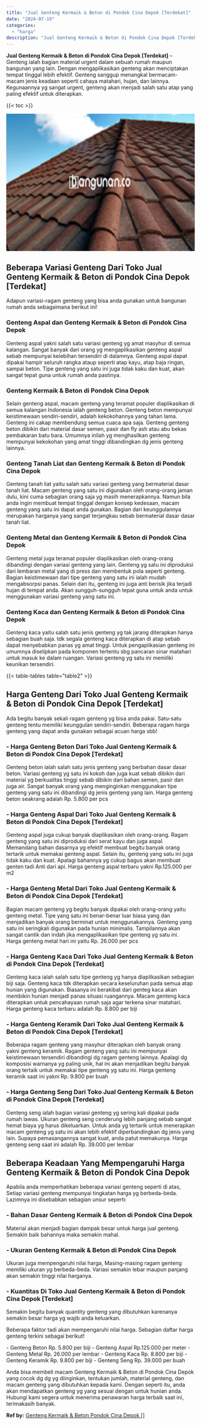 ```yaml
---
title: "Jual Genteng Kermaik & Beton di Pondok Cina Depok [Terdekat]"
date: "2024-07-19"
categories: 
  - "harga"
description: "Jual Genteng Kermaik & Beton di Pondok Cina Depok [Terdekat]. Anda bisa membeli macam Genteng Kermaik & Beton di Pondok Cina Depok yang cocok dg dg yg diingi..."
---
```


**Jual Genteng Kermaik & Beton di Pondok Cina Depok \[Terdekat\]** – Genteng ialah bagian material urgent dalam sebuah rumah maupun bangunan yang lain. Dengan mengaplikasikan genteng akan menciptakan tempat tinggal lebih efektif. Genteng sanggup menangkal bermacam-macam jenis keadaan seperti cahaya matahari, hujan, dan lainnya. Kegunaannya yg sangat urgent, genteng akan menjadi salah satu atap yang paling efektif untuk diterapkan.

{{< toc >}}

![Jual Genteng Kermaik & Beton di Pondok Cina Depok [Terdekat]](/images/genteng-minimalis-murah11.png)

## Beberapa Variasi Genteng Dari Toko Jual Genteng Kermaik & Beton di Pondok Cina Depok \[Terdekat\]

Adapun variasi-ragam genteng yang bisa anda gunakan untuk bangunan rumah anda sebagaimana berikut ini!

### Genteng Aspal dan Genteng Kermaik & Beton di Pondok Cina Depok

Genteng aspal yakni salah satu variasi genteng yg amat masyhur di semua kalangan. Sangat banyak dari orang yg mengaplikasikan genteng aspal sebab mempunyai kelebihan tersendiri di dalamnya. Genteng aspal dapat dipakai hampir seluruh rangka ataup seperti atap kayu, atap baja ringan, sampai beton. Tipe genteng yang satu ini juga tidak kaku dan kuat, akan sangat tepat guna untuk rumah anda pastinya.

### Genteng Kermaik & Beton di Pondok Cina Depok

Selain genteng aspal, macam genteng yang teramat populer diaplikasikan di semua kalangan Indonesia ialah genteng beton. Genteng beton mempunyai keistimewaan sendiri-sendiri, adalah kekokohannya yang tahan lama. Genteng ini cakap membendung semua cuaca apa saja. Genteng genteng beton dibikin dari material dasar semen, pasir dan fly ash atau abu bekas pembakaran batu bara. Umumnya inilah yg menghasilkan genteng mempunyai kekokohan yang amat tinggi dibandingkan dg jenis genteng lainnya.

### Genteng Tanah Liat dan Genteng Kermaik & Beton di Pondok Cina Depok

Genteng tanah liat yaitu salah satu variasi genteng yang bermaterial dasar tanah liat. Macam genteng yang satu ini digunakan oleh orang-orang jaman dulu, kini cuma sebagian orang saja yg masih menerapkannya. Namun bila anda ingin membuat tempat tinggal dengan konsep kedesaan, macam genteng yang satu ini dapat anda gunakan. Bagian dari keunggulannya merupakan harganya yang sangat terjangkau sebab bermaterial dasar dasar tanah liat.

### Genteng Metal dan Genteng Kermaik & Beton di Pondok Cina Depok

Genteng metal juga teramat populer diaplikasikan oleh orang-orang dibandingi dengan variasi genteng yang lain. Genteng yg satu ini diproduksi dari lembaran metal yang di press dan membentuk pola seperti genteng. Bagian keistimewaan dari tipe genteng yang satu ini ialah mudah mengabsorpsi panas. Selain dari itu, genteng ini juga anti berisik jika terjadi hujan di tempat anda. Akan sungguh-sungguh tepat guna untuk anda untuk menggunakan variasi genteng yang satu ini.

### Genteng Kaca dan Genteng Kermaik & Beton di Pondok Cina Depok

Genteng kaca yaitu salah satu jenis genteng yg tak jarang diterapkan hanya sebagian buah saja. tdk segala genteng kaca diterapkan di atap sebab dapat menyebabkan panas yg amat tinggi. Untuk pengaplikasian genteng ini umumnya diselipkan pada komponen tertentu sbg pancaran sinar matahari untuk masuk ke dalam ruangan. Variasi genteng yg satu ini memiliki keunikan tersendiri.

{{< table-tables table="table2" >}}

## Harga Genteng Dari Toko Jual Genteng Kermaik & Beton di Pondok Cina Depok \[Terdekat\]

Ada begitu banyak sekali ragam genteng yg bisa anda pakai. Satu-satu genteng tentu memiliki keunggulan sendiri-sendiri. Beberapa ragam harga genteng yang dapat anda gunakan sebagai acuan harga sbb!

### \- Harga Genteng Beton Dari Toko Jual Genteng Kermaik & Beton di Pondok Cina Depok \[Terdekat\]

Genteng beton ialah salah satu jenis genteng yang berbahan dasar dasar beton. Variasi genteng yg satu ini kokoh dan juga kuat sebab dibikin dari material yg berkualitas tinggi sebab dibikin dari bahan semen, pasir dan juga air. Sangat banyak orang yang menginginkan menggunakan tipe genteng yang satu ini dibandingi dg jenis genteng yang lain. Harga genteng beton seakrang adalah Rp. 5.800 per pcs

### \- Harga Genteng Aspal Dari Toko Jual Genteng Kermaik & Beton di Pondok Cina Depok \[Terdekat\]

Genteng aspal juga cukup banyak diaplikasikan oleh orang-orang. Ragam genteng yang satu ini diproduksi dari serat kayu dan juga aspal. Memandang bahan dasarnya yg efektif membuat begitu banyak orang tertarik untuk memakai genteng aspal. Selain itu, genteng yang satu ini juga tidak kaku dan kuat. Apalagi bahannya yg cukup bagus akan membuat genten tadi Anti dari api. Harga genteng aspal terbaru yakni Rp.125.000 per m2

### \- Harga Genteng Metal Dari Toko Jual Genteng Kermaik & Beton di Pondok Cina Depok \[Terdekat\]

Bagian macam genteng yg begitu banyak dipakai oleh orang-orang yaitu genteng metal. Tipe yang satu ini benar-benar luar biasa yang dan menjadikan banyak orang berminat untuk menggunakannya. Genteng yang satu ini seringkali digunakan pada hunian minimalis. Tampilannya akan sangat cantik dan indah jika mengaplikasikan tipe genteng yg satu ini. Harga genteng metal hari ini yaitu Rp. 26.000 per pcs

### \- Harga Genteng Kaca Dari Toko Jual Genteng Kermaik & Beton di Pondok Cina Depok \[Terdekat\]

Genteng kaca ialah salah satu tipe genteng yg hanya diaplikasikan sebagian biji saja. Genteng kaca tdk diterapkan secara keseluruhan pada semua atap hunian yang digunakan. Biasanya ini berakibat dari genteg kaca akan membikin hunian menjadi panas situasi ruangannya. Macam genteng kaca diterapkan untuk pencahayaan rumah saja agar terkena sinar matahari. Harga genteng kaca terbaru adalah Rp. 8.800 per biji

### \- Harga Genteng Keramik Dari Toko Jual Genteng Kermaik & Beton di Pondok Cina Depok \[Terdekat\]

Beberapa ragam genteng yang masyhur diterapkan oleh banyak orang yakni genteng keramik. Ragam genteng yang satu ini mempunyai keistimewaan tersendiri dibandingi dg ragam genteng lainnya. Apalagi dg komposisi warnanya yg paling unik, hal ini akan menjadikan begitu banyak orang tertaik untuk memakai tipe genteng yg satu ini. Harga genteng keramik saat ini yakni Rp. 9.800 per buah

### \- Harga Genteng Seng Dari Toko Jual Genteng Kermaik & Beton di Pondok Cina Depok \[Terdekat\]

Genteng seng ialah bagian variasi genteng yg sering kali dipakai pada rumah lawas. Ukuran genteng seng cenderung lebih panjang sebab sangat hemat biaya yg harus dikeluarkan. Untuk anda yg tertarik untuk menerapkan macam genteng yg satu ini akan lebih efektif diperbandingkan dg jenis yang lain. Supaya pemasangannya sangat kuat, anda patut memakunya. Harga genteng seng saat ini adalah Rp. 39.000 per lembar

## Beberapa Keadaan Yang Mempengaruhi Harga Genteng Kermaik & Beton di Pondok Cina Depok

Apabila anda memperhatikan beberapa variasi genteng seperti di atas, Setiap variasi genteng mempunyai tingkatan harga yg berbeda-beda. Lazimnya ini disebabkan sebagian unsur seperti:

### \- Bahan Dasar Genteng Kermaik & Beton di Pondok Cina Depok

Material akan menjadi bagian dampak besar untuk harga jual genteng. Semakin baik bahannya maka semakin mahal.

### \- Ukuran Genteng Kermaik & Beton di Pondok Cina Depok

Ukuran juga mempengaruhi nilai harga, Masing-masing ragam genteng memiliki ukuran yg berbeda-beda. Variasi semakin lebar maupun panjang akan semakin tinggi nilai harganya.

### \- Kuantitas Di Toko Jual Genteng Kermaik & Beton di Pondok Cina Depok \[Terdekat\]

Semakin begitu banyak quantity genteng yang dibutuhkan karenanya semakin besar harga yg wajib anda keluarkan.

Beberapa faktor tadi akan mempengaruhi nilai harga. Sebagian daftar harga genteng terkini sebagai berikut!

\- Genteng Beton Rp. 5.800 per biji - Genteng Aspal Rp.125.000 per meter - Genteng Metal Rp. 26.000 per lembar - Genteng Kaca Rp. 8.800 per biji - Genteng Keramik Rp. 9.800 per biji - Genteng Seng Rp. 39.000 per buah

Anda bisa membeli macam Genteng Kermaik & Beton di Pondok Cina Depok yang cocok dg dg yg diinginkan, tentukan jumlah, material genteng, dan macam genteng yang dibutuhkan kepada kami. Dengan seperti itu, anda akan mendapatkan genteng yg yang sesuai dengan untuk hunian anda. Hubungi kami segera untuk menerima penawaran harga terbaik saat ini, terimakasih banyak.

**Ref by:**  [Genteng Kermaik & Beton  Pondok Cina Depok []](https://id.wikipedia.org/wiki/Genteng)
